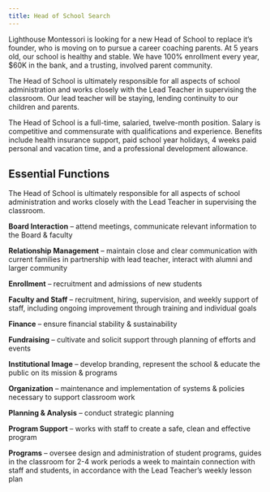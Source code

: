 ```yaml
---
title: Head of School Search
---
```


Lighthouse Montessori is looking for a new Head of School to replace it’s founder, who is moving on to pursue a career coaching parents. At 5 years old, our school is healthy and stable. We have 100% enrollment every year, $60K in the bank, and a trusting, involved parent community.

The Head of School is ultimately responsible for all aspects of school administration and works closely with the Lead Teacher in supervising the classroom. Our lead teacher will be staying, lending continuity to our children and parents.

The Head of School is a full-time, salaried, twelve-month position. Salary is competitive and commensurate with qualifications and experience. Benefits include health insurance support, paid school year holidays, 4 weeks paid personal and vacation time, and a professional development allowance.

Essential Functions
-------------------

The Head of School is ultimately responsible for all aspects of school administration and works closely with the Lead Teacher in supervising the classroom.

__Board Interaction__ – attend meetings, communicate relevant information to the Board & faculty

__Relationship Management__ – maintain close and clear communication with current families in partnership with lead teacher, interact with alumni and larger community 

__Enrollment__ – recruitment and admissions of new students

__Faculty and Staff__ – recruitment, hiring, supervision, and weekly support of staff, including ongoing improvement through training and individual goals 

__Finance__ – ensure financial stability & sustainability

__Fundraising__ – cultivate and solicit support through planning of efforts and events

__Institutional Image__ – develop branding, represent the school & educate the public on its mission & programs

__Organization__ – maintenance and implementation of systems & policies necessary to support classroom work

__Planning & Analysis__ – conduct strategic planning 

__Program Support__ – works with staff to create a safe, clean and effective program 

__Programs__ – oversee design and administration of student programs, guides in the classroom for 2-4 work periods a week to maintain connection with staff and students, in accordance with the Lead Teacher’s weekly lesson plan
